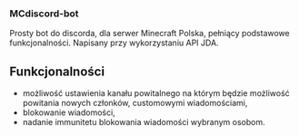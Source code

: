 ### MCdiscord-bot
Prosty bot do discorda, dla serwer Minecraft Polska, pełniący podstawowe funkcjonalności.
Napisany przy wykorzystaniu API JDA.

## Funkcjonalności
- możliwość ustawienia kanału powitalnego na którym będzie możliwość 
powitania nowych członków, customowymi wiadomościami,
- blokowanie wiadomości,
- nadanie immunitetu blokowania wiadomości wybranym osobom.
